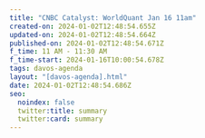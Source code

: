 ```yaml
---
title: "CNBC Catalyst: WorldQuant Jan 16 11am"
created-on: 2024-01-02T12:48:54.655Z
updated-on: 2024-01-02T12:48:54.664Z
published-on: 2024-01-02T12:48:54.671Z
f_time: 11 AM - 11:30 AM
f_time-start: 2024-01-16T10:00:54.678Z
tags: davos-agenda
layout: "[davos-agenda].html"
date: 2024-01-02T12:48:54.686Z
seo:
  noindex: false
  twitter:title: summary
  twitter:card: summary
---
```

